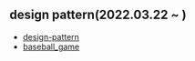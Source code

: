 ## design pattern(2022.03.22 ~ )

- [design-pattern](src/main/java/com/programmers/devcourse/designpattern/README.md)
- [baseball_game](src/main/java/com/programmers/devcourse/baseball/README.md)
